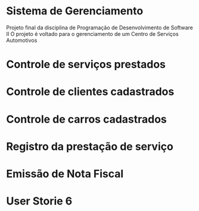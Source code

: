 # Sistema de Gerenciamento
Projeto final da disciplina de Programação de Desenvolvimento de Software II
O projeto é voltado para o gerenciamento de um Centro de Serviços Automotivos

# Controle de serviços prestados

# Controle de clientes cadastrados

# Controle de carros cadastrados

# Registro da prestação de serviço

# Emissão de Nota Fiscal

# User Storie 6
